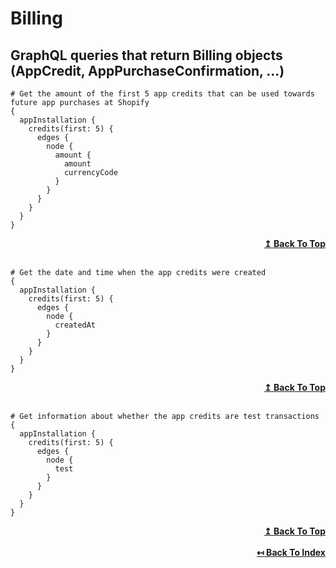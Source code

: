 
# Billing

## GraphQL queries that return Billing objects (AppCredit, AppPurchaseConfirmation, ...)

```
# Get the amount of the first 5 app credits that can be used towards future app purchases at Shopify
{
  appInstallation {
    credits(first: 5) {
      edges {
        node {
          amount {
            amount
          	currencyCode
          }
        }
      }
    }
  }
}
```

<div align="right">
  <b><a href="#billing">↥ Back To Top</a></b>
</div>
<br>

```
# Get the date and time when the app credits were created
{
  appInstallation {
    credits(first: 5) {
      edges {
        node {
          createdAt
        }
      }
    }
  }
}
```
<div align="right">
  <b><a href="#billing">↥ Back To Top</a></b>
</div>
<br>

```
# Get information about whether the app credits are test transactions
{
  appInstallation {
    credits(first: 5) {
      edges {
        node {
          test
        }
      }
    }
  }
}
```

<div align="right">
  <b><a href="#billing">↥ Back To Top</a></b>
</div>
<br>

<div align="right">
  <b><a href="https://github.com/0l1v3r5/shopify-graphql-queries">↤ Back To Index</a></b>
</div>
